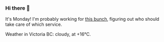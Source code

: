 ### Hi there :wave:

It's Monday! I'm probably working for [this bunch](https://github.com/kohofinancial), figuring out who should take care of which service.

Weather in Victoria BC: cloudy, at +16°C.
